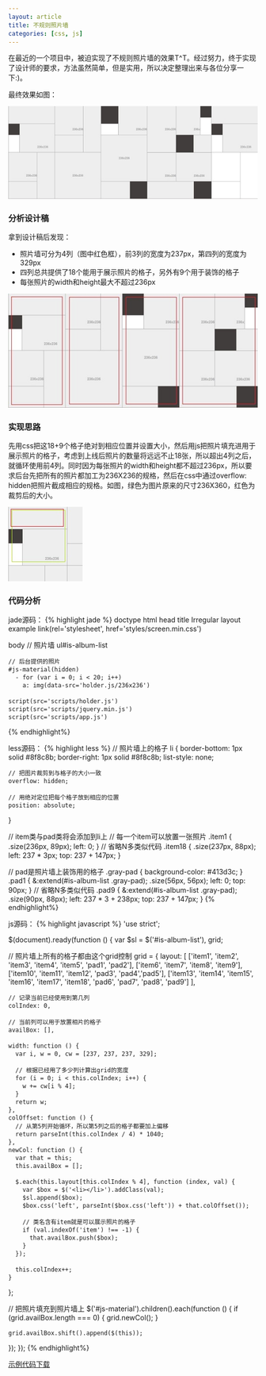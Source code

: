 ```yaml
---
layout: article
title: 不规则照片墙
categories: [css, js]
---
```

在最近的一个项目中，被迫实现了不规则照片墙的效果T^T。经过努力，终于实现了设计师的要求，方法虽然简单，但是实用，所以决定整理出来与各位分享一下:)。

最终效果如图：

![最终效果图](/upload/images/irregular-layout-1.jpg)

### 分析设计稿

拿到设计稿后发现：
* 照片墙可分为4列（图中红色框），前3列的宽度为237px，第四列的宽度为329px
* 四列总共提供了18个能用于展示照片的格子，另外有9个用于装饰的格子
* 每张照片的width和height最大不超过236px

![设计稿分析](/upload/images/irregular-layout-2.jpg)

### 实现思路

先用css把这18+9个格子绝对到相应位置并设置大小，然后用js把照片填充进用于展示照片的格子，考虑到上线后照片的数量将远远不止18张，所以超出4列之后，就循环使用前4列。同时因为每张照片的width和height都不超过236px，所以要求后台先把所有的照片都加工为236X236的规格，然后在css中通过overflow: hidden把照片截成相应的规格。如图，绿色为图片原来的尺寸236X360，红色为裁剪后的大小。

![图片裁剪前后](/upload/images/irregular-layout-3.jpg)

### 代码分析

jade源码：
{% highlight jade %}
doctype
html
  head
    title Irregular layout example
    link(rel='stylesheet', href='styles/screen.min.css')

  body
    // 照片墙
    ul#is-album-list

    // 后台提供的照片
    #js-material(hidden)
      - for (var i = 0; i < 20; i++)
        a: img(data-src='holder.js/236x236')

    script(src='scripts/holder.js')
    script(src='scripts/jquery.min.js')
    script(src='scripts/app.js')
{% endhighlight%}

less源码：
{% highlight less %}
// 照片墙上的格子
li {
    border-bottom: 1px solid #8f8c8b;
    border-right: 1px solid #8f8c8b;
    list-style: none;

    // 把图片裁剪到与格子的大小一致
    overflow: hidden;

    // 用绝对定位把每个格子放到相应的位置
    position: absolute;
}

// item类与pad类将会添加到li上
// 每一个item可以放置一张照片
.item1 {
    .size(236px, 89px);
    left: 0;
}
// 省略N多类似代码
.item18 {
    .size(237px, 88px);
    left: 237 * 3px;
    top: 237 + 147px;
}

// pad是照片墙上装饰用的格子
.gray-pad {
    background-color: #413d3c;
}
.pad1 {
    &:extend(#is-album-list .gray-pad);
    .size(56px, 56px);
    left: 0;
    top: 90px;
}
// 省略N多类似代码
.pad9 {
    &:extend(#is-album-list .gray-pad);
    .size(90px, 88px);
    left: 237 * 3 + 238px;
    top: 237 + 147px;
}
{% endhighlight%}

js源码：
{% highlight javascript %}
'use strict';

$(document).ready(function () {
  var $sl = $('#is-album-list'),
      grid;

  // 照片墙上所有的格子都由这个grid控制
  grid = {
    layout: [
      ['item1', 'item2', 'item3', 'item4', 'item5', 'pad1', 'pad2'],
      ['item6', 'item7', 'item8', 'item9'],
      ['item10', 'item11', 'item12', 'pad3', 'pad4','pad5'],
      ['item13', 'item14', 'item15', 'item16', 'item17', 'item18', 'pad6', 'pad7', 'pad8', 'pad9']
    ],

    // 记录当前已经使用到第几列
    colIndex: 0,

    // 当前列可以用于放置相片的格子
    availBox: [],

    width: function () {
      var i, w = 0, cw = [237, 237, 237, 329];

      // 根据已经用了多少列计算出grid的宽度
      for (i = 0; i < this.colIndex; i++) {
        w += cw[i % 4];
      }
      return w;
    },
    colOffset: function () {
      // 从第5列开始循环，所以第5列之后的格子都要加上偏移
      return parseInt(this.colIndex / 4) * 1040;
    },
    newCol: function () {
      var that = this;
      this.availBox = [];

      $.each(this.layout[this.colIndex % 4], function (index, val) {
        var $box = $('<li></li>').addClass(val);
        $sl.append($box);
        $box.css('left', parseInt($box.css('left')) + that.colOffset());

        // 类名含有item就是可以展示照片的格子
        if (val.indexOf('item') !== -1) {
          that.availBox.push($box);
        }
      });

      this.colIndex++;
    }
  };

  // 把照片填充到照片墙上
  $('#js-material').children().each(function () {
    if (grid.availBox.length === 0) {
      grid.newCol();
    }

    grid.availBox.shift().append($(this));
  });
});
{% endhighlight%}

[示例代码下载](/upload/code/irregular-layout-example.zip)
